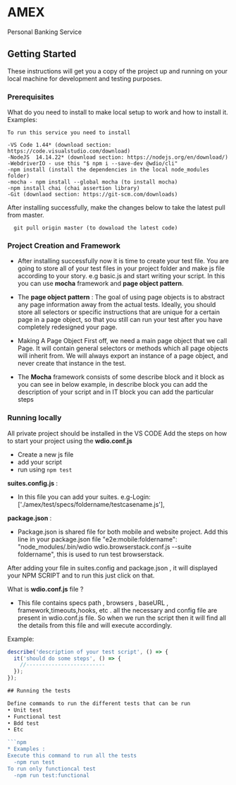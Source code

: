 # AMEX

Personal Banking Service

## Getting Started

These instructions will get you a copy of the project up and running on your local machine for development and testing purposes.

### Prerequisites

What do you need to install to make local setup to work and how to install it.
Examples:

```Git
To run this service you need to install

-VS Code 1.44* (download section: https://code.visualstudio.com/download)
-NodeJS  14.14.22* (download section: https://nodejs.org/en/download/)
-WebdriverIO - use this "$ npm i --save-dev @wdio/cli"
-npm install (install the dependencies in the local node_modules folder)
-mocha - npm install --global mocha (to install mocha)
-npm install chai (chai assertion library)
-Git (downlaod section: https://git-scm.com/downloads)
```

After installing successfully, make the changes below to take the latest pull from master.

```Git
  git pull origin master (to dowaload the latest code)
```

### Project Creation and Framework

- After installing successfully now it is time to create your test file. You are going to store all of your test files in your project folder and make js file according to your story. e.g basic.js and start writing your script. In this you can use **mocha** framework and **page object pattern**.

- The **page object pattern** : The goal of using page objects is to abstract any page information away from the actual tests. Ideally, you should store all selectors or specific instructions that are unique for a certain page in a page object, so that you still can run your test after you have completely redesigned your page.
- Making A Page Object First off, we need a main page object that we call Page. It will contain general selectors or methods which all page objects will inherit from. We will always export an instance of a page object, and never create that instance in the test.

- The **Mocha** framework consists of some describe block and it block as you can see in below example, in describe block you can add the description of your script and in IT block you can add the particular steps

### Running locally

All private project should be installed in the VS CODE
Add the steps on how to start your project using the **wdio.conf.js**

- Create a new js file
- add your script
- run using `npm test`

**suites.config.js** :

- In this file you can add your suites.
  e.g-Login: ['./amex/test/specs/foldername/testcasename.js'],

**package.json** :

- Package.json is shared file for both mobile and website project. Add this line in your package.json file
  "e2e:mobile:foldername": "node_modules/.bin/wdio wdio.browserstack.conf.js --suite foldername", this is used to run test browserstack.

After adding your file in suites.config and package.json , it will displayed your NPM SCRIPT and to run this just click on that.

What is **wdio.conf.js** file ?

- This file contains specs path , browsers , baseURL , framework,timeouts,hooks, etc . all the necessary and config file are present in wdio.conf.js file. So when we run the script then it will find all the details from this file and will execute accordingly.

Example:

```javascript
describe('description of your test script', () => {
  it('should do some steps', () => {
    //-------------------------
  });
});

## Running the tests

Define commands to run the different tests that can be run
• Unit test
• Functional test
• Bdd test
• Etc

```npm
* Examples :
Execute this command to run all the tests
  -npm run test
To run only functioncal test
  -npm run test:functional
```
